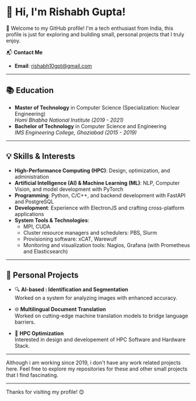 # 👋 Hi, I'm Rishabh Gupta!

🌟 Welcome to my GitHub profile! I'm a tech enthusiast from India, this profile is just for exploring and building small, personal projects that I truly enjoy.  

📬 **Contact Me**  
- **Email**: [rishabh10gpt@gmail.com](mailto:rishabh10gpt@gmail.com)  

---

## 📚 **Education**  
- **Master of Technology** in Computer Science (Specialization: Nuclear Engineering)  
  *Homi Bhabha National Institute (2019 - 2021)*  
- **Bachelor of Technology** in Computer Science and Engineering  
  *IMS Engineering College, Ghaziabad (2015 - 2019)*  

---

## 💡 **Skills & Interests**  
- **High-Performance Computing (HPC)**: Design, optimization, and administration 
- **Artificial Intelligence (AI) & Machine Learning (ML)**: NLP, Computer Vision, and model development with PyTorch  
- **Programming**: Python, C/C++, and backend development with FastAPI and PostgreSQL  
- **Development**: Experience with ElectronJS and crafting cross-platform applications
- **System Tools & Technologies**:  
  - MPI, CUDA  
  - Cluster resource managers and schedulers: PBS, Slurm  
  - Provisioning software: xCAT, Warewulf  
  - Monitoring and visualization tools: Nagios, Grafana (with Prometheus and Elasticsearch)  

---

## 🌟 **Personal Projects**  
- 🔍 **AI-based : Identification and Segmentation**  
  Worked on a system for analyzing images with enhanced accuracy.  

- 🌐 **Multilingual Document Translation**  
  Worked on cutting-edge machine translation models to bridge language barriers.  

- 🚀 **HPC Optimization**  
  Interested in design and developement of HPC Software and Hardware Stack.


---
Although i am working since 2019, i don't have any work related projects here. Feel free to explore my repositories for these and other small projects that I find fascinating.  

---

Thanks for visiting my profile! 😊
